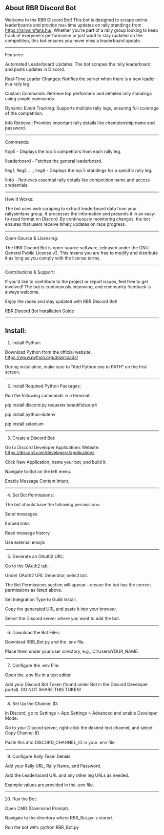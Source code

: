 About RBR Discord Bot
-----
Welcome to the RBR Discord Bot! This bot is designed to scrape online leaderboards and provide real-time updates on rally standings from https://rallysimfans.hu/. Whether you're part of a rally group looking to keep track of everyone's performance or just want to stay updated on the competition, this bot ensures you never miss a leaderboard update.

------

Features:

Automated Leaderboard Updates: The bot scrapes the rally leaderboard and posts updates in Discord.

Real-Time Leader Changes: Notifies the server when there is a new leader in a rally leg.

Custom Commands: Retrieve top performers and detailed rally standings using simple commands.

Dynamic Event Tracking: Supports multiple rally legs, ensuring full coverage of the competition.

Info Retrieval: Provides important rally details like championship name and password.

------

Commands:

!top5 - Displays the top 5 competitors from each rally leg.

!leaderboard - Fetches the general leaderboard.

!leg1, !leg2, ..., !leg6 - Displays the top 5 standings for a specific rally leg.

!info - Retrieves essential rally details like competition name and access credentials.

------

How It Works:

The bot uses web scraping to extract leaderboard data from your rallysimfans group. It processes the information and presents it in an easy-to-read format on Discord. By continuously monitoring changes, the bot ensures that users receive timely updates on race progress.

------

Open-Source & Licensing:

The RBR Discord Bot is open-source software, released under the GNU General Public License v3. This means you are free to modify and distribute it as long as you comply with the license terms.

------

Contributions & Support:

If you'd like to contribute to the project or report issues, feel free to get involved! The bot is continuously improving, and community feedback is always welcome.

Enjoy the races and stay updated with RBR Discord Bot!






RBR Discord Bot Installation Guide

------

Install:
----
1. Install Python:

Download Python from the official website. https://www.python.org/downloads/

During installation, make sure to "Add Python.exe to PATH" on the first screen.

------

2. Install Required Python Packages:

Run the following commands in a terminal:

pip install discord.py requests beautifulsoup4

pip install python-dotenv

pip install selenium

------

3. Create a Discord Bot:

Go to Discord Developer Applications Website: https://discord.com/developers/applications

Click New Application, name your bot, and build it.

Navigate to Bot on the left menu.

Enable Message Content Intent.

------

4. Set Bot Permissions:

The bot should have the following permissions:

Send messages

Embed links

Read message history

Use external emojis

------

5. Generate an OAuth2 URL:

Go to the OAuth2 tab.

Under OAuth2 URL Generator, select bot.

The Bot Permissions section will appear—ensure the bot has the correct permissions as listed above.

Set Integration Type to Guild Install.

Copy the generated URL and paste it into your browser.

Select the Discord server where you want to add the bot.

------

6. Download the Bot Files:

Download RBR_Bot.py and the .env file.

Place them under your user directory, e.g., C:\Users\YOUR_NAME.

------

7. Configure the .env File:

Open the .env file in a text editor.

Add your Discord Bot Token (found under Bot in the Discord Developer portal). DO NOT SHARE THIS TOKEN!

------

8. Set Up the Channel ID:

In Discord, go to Settings > App Settings > Advanced and enable Developer Mode.

Go to your Discord server, right-click the desired text channel, and select Copy Channel ID.

Paste this into DISCORD_CHANNEL_ID in your .env file.

------

9. Configure Rally Team Details:

Add your Rally URL, Rally Name, and Password.

Add the Leaderboard URL and any other leg URLs as needed.

Example values are provided in the .env file.

------

10. Run the Bot:

Open CMD (Command Prompt).

Navigate to the directory where RBR_Bot.py is stored.

Run the bot with: 
  python RBR_Bot.py
